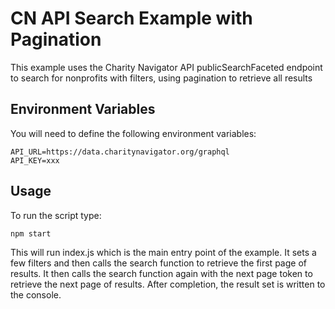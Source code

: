 # CN API Search Example with Pagination

This example uses the Charity Navigator API publicSearchFaceted endpoint to search
for nonprofits with filters, using pagination to retrieve all results

## Environment Variables

You will need to define the following environment variables:

```
API_URL=https://data.charitynavigator.org/graphql
API_KEY=xxx
```

## Usage

To run the script type:

```
npm start
```

This will run index.js which is the main entry point of the example. It sets a few filters and then calls the search function to retrieve the first page of results. It then calls the search function again with the next page token to retrieve the next page of results. After completion, the result set is written to the console.
